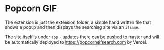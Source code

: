 # Popcorn GIF

The extension is just the extension folder, a simple hand written file that shows a popup and then displays the searching site via an `iframe`.

The site itself is under `app` - updates there can be pushed to master and will be automatically deployed to https://popcorngifsearch.com by Vercel.

